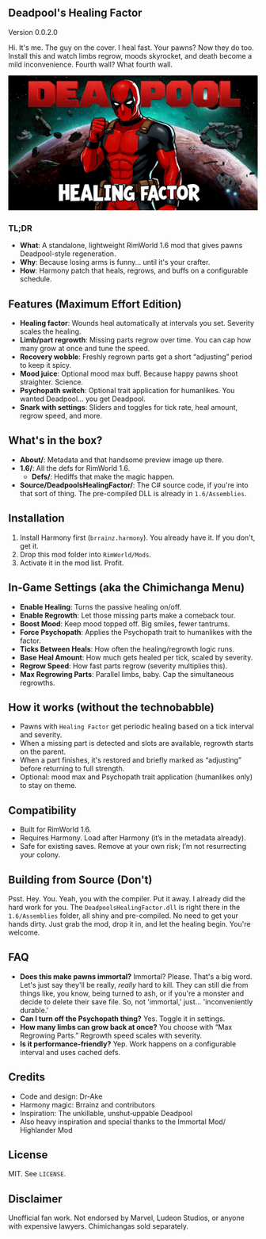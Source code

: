 ## Deadpool's Healing Factor

Version 0.0.2.0

Hi. It's me. The guy on the cover. I heal fast. Your pawns? Now they do too. Install this and watch limbs regrow, moods skyrocket, and death become a mild inconvenience. Fourth wall? What fourth wall.

![Preview](About/Preview.png)

### TL;DR
- **What**: A standalone, lightweight RimWorld 1.6 mod that gives pawns Deadpool-style regeneration.
- **Why**: Because losing arms is funny… until it's your crafter.
- **How**: Harmony patch that heals, regrows, and buffs on a configurable schedule.

## Features (Maximum Effort Edition)
- **Healing factor**: Wounds heal automatically at intervals you set. Severity scales the healing.
- **Limb/part regrowth**: Missing parts regrow over time. You can cap how many grow at once and tune the speed.
- **Recovery wobble**: Freshly regrown parts get a short “adjusting” period to keep it spicy.
- **Mood juice**: Optional mood max buff. Because happy pawns shoot straighter. Science.
- **Psychopath switch**: Optional trait application for humanlikes. You wanted Deadpool… you get Deadpool.
- **Snark with settings**: Sliders and toggles for tick rate, heal amount, regrow speed, and more.

## What's in the box?
- **About/**: Metadata and that handsome preview image up there.
- **1.6/**: All the defs for RimWorld 1.6.
  - **Defs/**: Hediffs that make the magic happen.
- **Source/DeadpoolsHealingFactor/**: The C# source code, if you're into that sort of thing. The pre-compiled DLL is already in `1.6/Assemblies`.

## Installation
1. Install Harmony first (`brrainz.harmony`). You already have it. If you don't, get it.
2. Drop this mod folder into `RimWorld/Mods`.
3. Activate it in the mod list. Profit.

## In‑Game Settings (aka the Chimichanga Menu)
- **Enable Healing**: Turns the passive healing on/off.
- **Enable Regrowth**: Let those missing parts make a comeback tour.
- **Boost Mood**: Keep mood topped off. Big smiles, fewer tantrums.
- **Force Psychopath**: Applies the Psychopath trait to humanlikes with the factor.
- **Ticks Between Heals**: How often the healing/regrowth logic runs.
- **Base Heal Amount**: How much gets healed per tick, scaled by severity.
- **Regrow Speed**: How fast parts regrow (severity multiplies this).
- **Max Regrowing Parts**: Parallel limbs, baby. Cap the simultaneous regrowths.

## How it works (without the technobabble)
- Pawns with `Healing Factor` get periodic healing based on a tick interval and severity.
- When a missing part is detected and slots are available, regrowth starts on the parent.
- When a part finishes, it's restored and briefly marked as “adjusting” before returning to full strength.
- Optional: mood max and Psychopath trait application (humanlikes only) to stay on theme.

## Compatibility
- Built for RimWorld 1.6.
- Requires Harmony. Load after Harmony (it’s in the metadata already).
- Safe for existing saves. Remove at your own risk; I’m not resurrecting your colony.

## Building from Source (Don't)
Psst. Hey. You. Yeah, you with the compiler. Put it away. I already did the hard work for you. The `DeadpoolsHealingFactor.dll` is right there in the `1.6/Assemblies` folder, all shiny and pre-compiled. No need to get your hands dirty. Just grab the mod, drop it in, and let the healing begin. You're welcome.

## FAQ
- **Does this make pawns immortal?**
  Immortal? Please. That's a big word. Let's just say they'll be really, *really* hard to kill. They can still die from things like, you know, being turned to ash, or if you're a monster and decide to delete their save file. So, not 'immortal,' just... 'inconveniently durable.'
- **Can I turn off the Psychopath thing?**
  Yes. Toggle it in settings.
- **How many limbs can grow back at once?**
  You choose with “Max Regrowing Parts.” Regrowth speed scales with severity.
- **Is it performance‑friendly?**
  Yep. Work happens on a configurable interval and uses cached defs.

## Credits
- Code and design: Dr-Ake
- Harmony magic: Brrainz and contributors
- Inspiration: The unkillable, unshut‑uppable Deadpool
- Also heavy inspiration and special thanks to the Immortal Mod/ Highlander Mod

## License
MIT. See `LICENSE`.

## Disclaimer
Unofficial fan work. Not endorsed by Marvel, Ludeon Studios, or anyone with expensive lawyers. Chimichangas sold separately.
